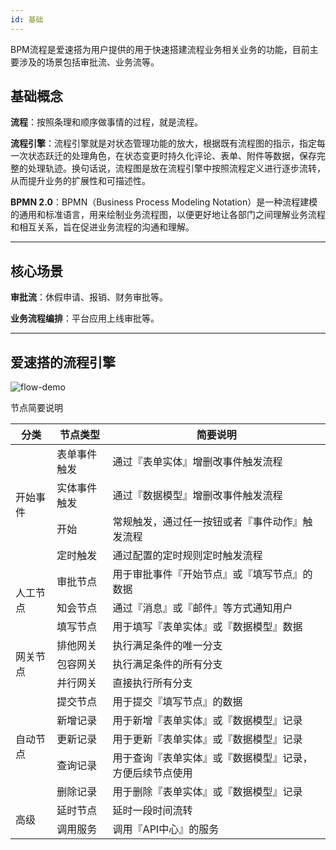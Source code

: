 ```yaml
---
id: 基础
---
```


BPM流程是爱速搭为用户提供的用于快速搭建流程业务相关业务的功能，目前主要涉及的场景包括审批流、业务流等。

## 基础概念

**流程**：按照条理和顺序做事情的过程，就是流程。

**流程引擎**：流程引擎就是对状态管理功能的放大，根据既有流程图的指示，指定每一次状态跃迁的处理角色，在状态变更时持久化评论、表单、附件等数据，保存完整的处理轨迹。换句话说，流程图是放在流程引擎中按照流程定义进行逐步流转，从而提升业务的扩展性和可描述性。

**BPMN 2.0**：BPMN（Business Process Modeling Notation）是一种流程建模的通用和标准语言，用来绘制业务流程图，以便更好地让各部门之间理解业务流程和相互关系，旨在促进业务流程的沟通和理解。

---

## 核心场景

**审批流**：休假申请、报销、财务审批等。

**业务流程编排**：平台应用上线审批等。

---

## 爱速搭的流程引擎

![flow-demo](/img/BPM流程/基础/flow-demo.png)

节点简要说明

<table>
  <thead>
    <tr>
      <th>分类</th><th>节点类型</th><th>简要说明</th>
    </tr>
  </thead>
  <tbody>
    <tr>
      <td rowSpan="4">开始事件</td>
      <td>表单事件触发</td>
      <td>通过『表单实体』增删改事件触发流程</td>
    </tr>
    <tr>
      <td>实体事件触发</td>
      <td>通过『数据模型』增删改事件触发流程</td>
    </tr>
    <tr>
      <td>开始</td>
      <td>常规触发，通过任一按钮或者『事件动作』触发流程</td>
    </tr>
    <tr>
      <td>定时触发</td>
      <td>通过配置的定时规则定时触发流程</td>
    </tr>
    <tr>
      <td rowSpan="3">人工节点</td>
      <td>审批节点</td>
      <td>用于审批事件『开始节点』或『填写节点』的数据</td>
    </tr>
    <tr>
      <td>知会节点</td>
      <td>通过『消息』或『邮件』等方式通知用户</td>
    </tr>
    <tr>
      <td>填写节点</td>
      <td>用于填写『表单实体』或『数据模型』数据</td>
    </tr>
    <tr>
      <td rowSpan="3">网关节点</td>
      <td>排他网关</td>
      <td>执行满足条件的唯一分支</td>
    </tr>
    <tr>
      <td>包容网关</td>
      <td>执行满足条件的所有分支</td>
    </tr>
    <tr>
      <td>并行网关</td>
      <td>直接执行所有分支</td>
    </tr>
    <tr>
      <td rowSpan="5">自动节点</td>
      <td>提交节点</td>
      <td>用于提交『填写节点』的数据</td>
    </tr>
    <tr>
      <td>新增记录</td>
      <td>用于新增『表单实体』或『数据模型』记录</td>
    </tr>
    <tr>
      <td>更新记录</td>
      <td>用于更新『表单实体』或『数据模型』记录</td>
    </tr>
    <tr>
      <td>查询记录</td>
      <td>用于查询『表单实体』或『数据模型』记录，方便后续节点使用</td>
    </tr>
    <tr>
      <td>删除记录</td>
      <td>用于删除『表单实体』或『数据模型』记录</td>
    </tr>
    <tr>
      <td rowSpan="2">高级</td>
      <td>延时节点</td>
      <td>延时一段时间流转</td>
    </tr>
    <tr>
      <td>调用服务</td>
      <td>调用『API中心』的服务</td>
    </tr>
  </tbody>
</table>